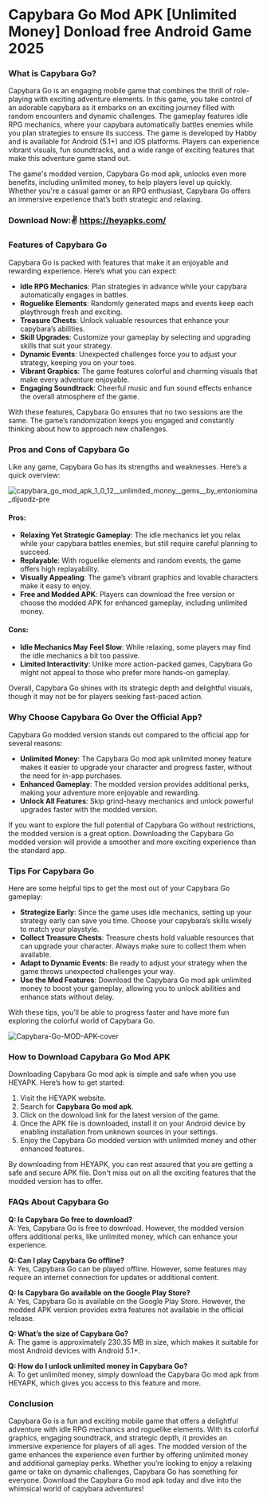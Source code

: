 # Capybara Go Mod APK [Unlimited Money] Donload free Android Game 2025

### What is Capybara Go?

Capybara Go is an engaging mobile game that combines the thrill of role-playing with exciting adventure elements. In this game, you take control of an adorable capybara as it embarks on an exciting journey filled with random encounters and dynamic challenges. The gameplay features idle RPG mechanics, where your capybara automatically battles enemies while you plan strategies to ensure its success. The game is developed by Habby and is available for Android (5.1+) and iOS platforms. Players can experience vibrant visuals, fun soundtracks, and a wide range of exciting features that make this adventure game stand out.

The game's modded version, Capybara Go mod apk, unlocks even more benefits, including unlimited money, to help players level up quickly. Whether you're a casual gamer or an RPG enthusiast, Capybara Go offers an immersive experience that’s both strategic and relaxing.

### Download Now:✌️ https://heyapks.com/

### Features of Capybara Go

Capybara Go is packed with features that make it an enjoyable and rewarding experience. Here’s what you can expect:

- **Idle RPG Mechanics**: Plan strategies in advance while your capybara automatically engages in battles.
- **Roguelike Elements**: Randomly generated maps and events keep each playthrough fresh and exciting.
- **Treasure Chests**: Unlock valuable resources that enhance your capybara’s abilities.
- **Skill Upgrades**: Customize your gameplay by selecting and upgrading skills that suit your strategy.
- **Dynamic Events**: Unexpected challenges force you to adjust your strategy, keeping you on your toes.
- **Vibrant Graphics**: The game features colorful and charming visuals that make every adventure enjoyable.
- **Engaging Soundtrack**: Cheerful music and fun sound effects enhance the overall atmosphere of the game.

With these features, Capybara Go ensures that no two sessions are the same. The game’s randomization keeps you engaged and constantly thinking about how to approach new challenges.

### Pros and Cons of Capybara Go

Like any game, Capybara Go has its strengths and weaknesses. Here’s a quick overview:

![capybara_go_mod_apk_1_0_12__unlimited_monny__gems__by_entoniomina_dijuodz-pre](https://github.com/user-attachments/assets/a66e6673-4eaf-41c5-98d3-e5babaf727eb)


#### Pros:
- **Relaxing Yet Strategic Gameplay**: The idle mechanics let you relax while your capybara battles enemies, but still require careful planning to succeed.
- **Replayable**: With roguelike elements and random events, the game offers high replayability.
- **Visually Appealing**: The game’s vibrant graphics and lovable characters make it easy to enjoy.
- **Free and Modded APK**: Players can download the free version or choose the modded APK for enhanced gameplay, including unlimited money.

#### Cons:
- **Idle Mechanics May Feel Slow**: While relaxing, some players may find the idle mechanics a bit too passive.
- **Limited Interactivity**: Unlike more action-packed games, Capybara Go might not appeal to those who prefer more hands-on gameplay.

Overall, Capybara Go shines with its strategic depth and delightful visuals, though it may not be for players seeking fast-paced action.

### Why Choose Capybara Go Over the Official App?

Capybara Go modded version stands out compared to the official app for several reasons:

- **Unlimited Money**: The Capybara Go mod apk unlimited money feature makes it easier to upgrade your character and progress faster, without the need for in-app purchases.
- **Enhanced Gameplay**: The modded version provides additional perks, making your adventure more enjoyable and rewarding.
- **Unlock All Features**: Skip grind-heavy mechanics and unlock powerful upgrades faster with the modded version.

If you want to explore the full potential of Capybara Go without restrictions, the modded version is a great option. Downloading the Capybara Go modded version will provide a smoother and more exciting experience than the standard app.

### Tips For Capybara Go

Here are some helpful tips to get the most out of your Capybara Go gameplay:

- **Strategize Early**: Since the game uses idle mechanics, setting up your strategy early can save you time. Choose your capybara’s skills wisely to match your playstyle.
- **Collect Treasure Chests**: Treasure chests hold valuable resources that can upgrade your character. Always make sure to collect them when available.
- **Adapt to Dynamic Events**: Be ready to adjust your strategy when the game throws unexpected challenges your way.
- **Use the Mod Features**: Download the Capybara Go mod apk unlimited money to boost your gameplay, allowing you to unlock abilities and enhance stats without delay.

With these tips, you’ll be able to progress faster and have more fun exploring the colorful world of Capybara Go.

![Capybara-Go-MOD-APK-cover](https://github.com/user-attachments/assets/692d6d9a-56b6-4051-80e8-73ece3f4bf46)


### How to Download Capybara Go Mod APK

Downloading Capybara Go mod apk is simple and safe when you use HEYAPK. Here’s how to get started:

1. Visit the HEYAPK website.
2. Search for **Capybara Go mod apk**.
3. Click on the download link for the latest version of the game.
4. Once the APK file is downloaded, install it on your Android device by enabling installation from unknown sources in your settings.
5. Enjoy the Capybara Go modded version with unlimited money and other enhanced features.

By downloading from HEYAPK, you can rest assured that you are getting a safe and secure APK file. Don't miss out on all the exciting features that the modded version has to offer.

### FAQs About Capybara Go

**Q: Is Capybara Go free to download?**  
A: Yes, Capybara Go is free to download. However, the modded version offers additional perks, like unlimited money, which can enhance your experience.

**Q: Can I play Capybara Go offline?**  
A: Yes, Capybara Go can be played offline. However, some features may require an internet connection for updates or additional content.

**Q: Is Capybara Go available on the Google Play Store?**  
A: Yes, Capybara Go is available on the Google Play Store. However, the modded APK version provides extra features not available in the official release.

**Q: What’s the size of Capybara Go?**  
A: The game is approximately 230.35 MB in size, which makes it suitable for most Android devices with Android 5.1+.

**Q: How do I unlock unlimited money in Capybara Go?**  
A: To get unlimited money, simply download the Capybara Go mod apk from HEYAPK, which gives you access to this feature and more.

### Conclusion

Capybara Go is a fun and exciting mobile game that offers a delightful adventure with idle RPG mechanics and roguelike elements. With its colorful graphics, engaging soundtrack, and strategic depth, it provides an immersive experience for players of all ages. The modded version of the game enhances the experience even further by offering unlimited money and additional gameplay perks. Whether you’re looking to enjoy a relaxing game or take on dynamic challenges, Capybara Go has something for everyone. Download the Capybara Go mod apk today and dive into the whimsical world of capybara adventures!
